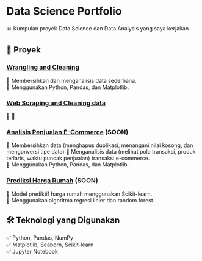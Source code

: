 # Data Science Portfolio  
📊 Kumpulan proyek Data Science dan Data Analysis yang saya kerjakan.  

## 📌 Proyek
### [Wrangling and Cleaning](projects/Data_Wrangling_and_Cleaning)  
🔹 Membersihkan dan menganalisis data sederhana.  
🔹 Menggunakan Python, Pandas, dan Matplotlib.  

### [Web Scraping and Cleaning data](projects/Data_Wrangling_and_Cleaning)  
🔹 
🔹 

### [Analisis Penjualan E-Commerce](projects/analisis_penjualan) (SOON) 
🔹 Membersihkan data (menghapus duplikasi, menangani nilai kosong, dan mengonversi tipe data)
🔹 Menganalisis data (melihat pola transaksi, produk terlaris, waktu puncak penjualan) transaksi e-commerce.  
🔹 Menggunakan Python, Pandas, dan Matplotlib.  

### [Prediksi Harga Rumah](projects/prediksi_harga) (SOON) 
🔹 Model prediktif harga rumah menggunakan Scikit-learn.  
🔹 Menggunakan algoritma regresi linier dan random forest.  

## 🛠 Teknologi yang Digunakan  
✅ Python, Pandas, NumPy  
✅ Matplotlib, Seaborn, Scikit-learn  
✅ Jupyter Notebook  

